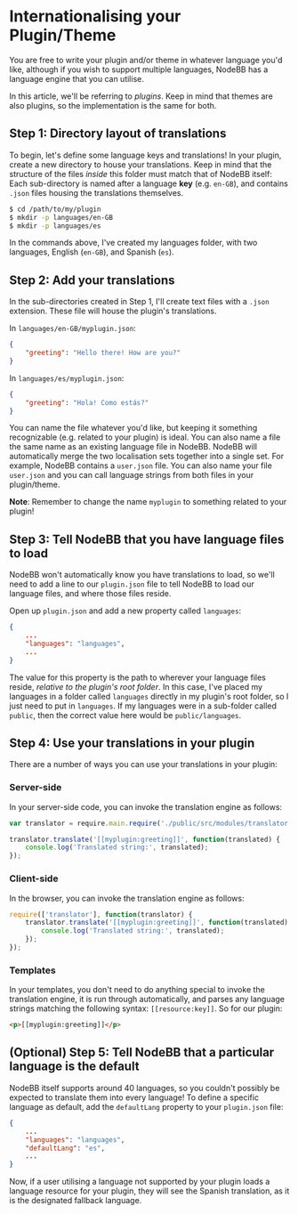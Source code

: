 # Internationalising your Plugin/Theme

You are free to write your plugin and/or theme in whatever language you'd like, although if you wish to support multiple languages, NodeBB has a language engine that you can utilise.

In this article, we'll be referring to *plugins*. Keep in mind that themes are also plugins, so the implementation is the same for both.

## Step 1: Directory layout of translations

To begin, let's define some language keys and translations! In your plugin, create a new directory to house your translations. Keep in mind that the structure of the files _inside_ this folder must match that of NodeBB itself: Each sub-directory is named after a language **key** (e.g. `en-GB`), and contains `.json` files housing the translations themselves.

``` bash
$ cd /path/to/my/plugin
$ mkdir -p languages/en-GB
$ mkdir -p languages/es
```

In the commands above, I've created my languages folder, with two languages, English (`en-GB`), and Spanish (`es`).

## Step 2: Add your translations

In the sub-directories created in Step 1, I'll create text files with a `.json` extension. These file will house the plugin's translations.

In `languages/en-GB/myplugin.json`:

``` json
{
    "greeting": "Hello there! How are you?"
}
```

In `languages/es/myplugin.json`:

``` json
{
    "greeting": "Hola! Como estás?"
}
```

You can name the file whatever you'd like, but keeping it something recognizable (e.g. related to your plugin) is ideal. You can also name a file the same name as an existing language file in NodeBB. NodeBB will automatically merge the two localisation sets together into a single set. For example, NodeBB contains a `user.json` file. You can also name your file `user.json` and you can call language strings from both files in your plugin/theme.

**Note**: Remember to change the name `myplugin` to something related to your plugin!

## Step 3: Tell NodeBB that you have language files to load

NodeBB won't automatically know you have translations to load, so we'll need to add a line to our `plugin.json` file to tell NodeBB to load our language files, and where those files reside.

Open up `plugin.json` and add a new property called `languages`:

``` json
{
    ...
    "languages": "languages",
    ...
}
```

The value for this property is the path to wherever your language files reside, _relative to the plugin's root folder_. In this case, I've placed my languages in a folder called `languages` directly in my plugin's root folder, so I just need to put in `languages`. If my languages were in a sub-folder called `public`, then the correct value here would be `public/languages`.

## Step 4: Use your translations in your plugin

There are a number of ways you can use your translations in your plugin:

### Server-side

In your server-side code, you can invoke the translation engine as follows:

``` js
var translator = require.main.require('./public/src/modules/translator');

translator.translate('[[myplugin:greeting]]', function(translated) {
    console.log('Translated string:', translated);
});
```

### Client-side

In the browser, you can invoke the translation engine as follows:

``` js
require(['translator'], function(translator) {
    translator.translate('[[myplugin:greeting]]', function(translated) {
        console.log('Translated string:', translated);
    });
});
```

### Templates

In your templates, you don't need to do anything special to invoke the translation engine, it is run through automatically, and parses any language strings matching the following syntax: `[[resource:key]]`. So for our plugin:

``` html
<p>[[myplugin:greeting]]</p>
```

## (Optional) Step 5: Tell NodeBB that a particular language is the default

NodeBB itself supports around 40 languages, so you couldn't possibly be expected to translate them into every language! To define a specific language as default, add the `defaultLang` property to your `plugin.json` file:

``` json
{
    ...
    "languages": "languages",
    "defaultLang": "es",
    ...
}
```

Now, if a user utilising a language not supported by your plugin loads a language resource for your plugin, they will see the Spanish translation, as it is the designated fallback language.